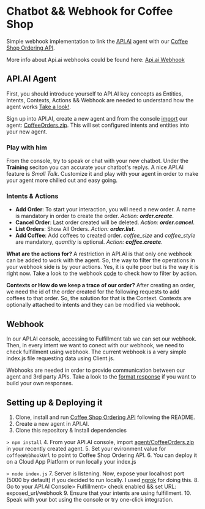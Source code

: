 # Chatbot && Webhook for Coffee Shop

Simple webhook implementation to link the [API.AI](https://api.ai/) agent with our [Coffee Shop Ordering API](https://github.com/DiUS/dius-mentor_boris_coffee-api/).

More info about Api.ai webhooks could be found here:
[Api.ai Webhook](https://docs.api.ai/docs/webhook)

## API.AI Agent
First, you should introduce yourself to API.AI key concepts as Entities, Intents, Contexts, Actions && Webhook are needed to understand how the agent works [Take a look!](https://docs.api.ai/docs/key-concepts).

Sign up into API.AI, create a new agent and from the console [import](https://docs.api.ai/docs/concept-agents#export-and-import) our agent: [CoffeeOrders.zip](https://github.com/pdiegodios/apiai-webhook-sample/tree/master/agent). This will set configured intents and entities into your new agent.

### Play with him
From the console, try to speak or chat with your new chatbot. Under the **Training** seciton you can accurate your chatbot's replys.
A nice API.AI feature is *Small Talk*. Customize it and play with your agent in order to make your agent more chilled out and easy going. 

### Intents & Actions
* **Add Order**: To start your interaction, you will need a new order. A name is mandatory in order to create the order. *Action: **order.create***.
* **Cancel Order**: Last order created will be deleted. *Action: **order.cancel***.
* **List Orders**: Show All Orders. *Action: **order.list***.
* **Add Coffee**: Add coffees to created order. *coffee_size* and *coffee_style* are mandatory, *quantity* is optional. *Action: **coffee.create***.

**What are the actions for?**
A restriction in API.AI is that only one webhook can be added to work with the agent. So, the way to filter the operations in your webhook side is by your actions. Yes, it is quite poor but is the way it is right now. Take a look to the webhook [code](https://github.com/pdiegodios/apiai-webhook-sample/blob/master/index.js) to check how to filter by action. 

**Contexts or How do we keep a trace of our order?**
After creating an order, we need the id of the order created for the following requests to add coffees to that order. So, the solution for that is the Context. Contexts are optionally attached to intents and they can be modified via webhook.

## Webhook
In our API.AI console, accessing to Fulfillment tab we can set our webhook. Then, in every intent we want to conect with our webhook, we need to check fulfillment using webhook. The current webhook is a very simple index.js file requesting data using Client.js.

Webhooks are needed in order to provide communication between our agent and 3rd party APIs.
Take a look to the [format response](https://docs.api.ai/docs/webhook#section-format-of-response-from-the-service) if you want to build your own responses.

## Setting up & Deploying it
1. Clone, install and run [Coffee Shop Ordering API](https://github.com/DiUS/dius-mentor_boris_coffee-api/) following the README.
2. Create a new agent in API.AI.
3. Clone this repository & Install dependencies 

  `> npm install`
4. From your API.AI console, import [agent/CoffeeOrders.zip](https://github.com/pdiegodios/apiai-webhook-sample/blob/master/agent/CoffeeOrders.zip) in your recently created agent.
5. Set your evironment value for `coffeeWebhookUrl` to point to Coffee Shop Ordering API.
6. You can deploy it on a Cloud App Platform or run locally your index.js
  
  `> node index.js`
7. Server is listening. Now, expose your localhost port (5000 by default) if you decided to run locally. I used [ngrok](https://ngrok.com/) for doing this.
8. Go to your API.AI Console> Fulfillment> check enabled && set URL: exposed_url/webhook
9. Ensure that your intents are using fulfillment.
10. Speak with your bot using the console or try one-click integration.
